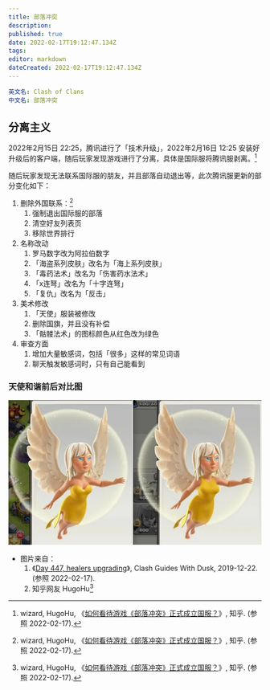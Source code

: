 ```yaml
---
title: 部落冲突
description:
published: true
date: 2022-02-17T19:12:47.134Z
tags:
editor: markdown
dateCreated: 2022-02-17T19:12:47.134Z
---
```


```YAML
英文名: Clash of Clans
中文名: 部落冲突
```

## 分离主义

2022年2月15日 22:25，腾讯进行了「技术升级」，2022年2月16日 12:25 安装好升级后的客户端，随后玩家发现游戏进行了分离，具体是国际服将腾讯服剥离。[^679]

随后玩家发现无法联系国际服的朋友，并且部落自动退出等，此次腾讯服更新的部分变化如下：

1.  删除外国联系：[^679]
    1.  强制退出国际服的部落
    2.  清空好友列表页
    3.  移除世界排行
2.  名称改动
    1.  罗马数字改为阿拉伯数字
    2.  「海盗系列皮肤」改名为「海上系列皮肤」
    3.  「毒药法术」改名为「伤害药水法术」
    4.  「x连弩」改名为「十字连弩」
    5.  「复仇」改名为「反击」
3. 美术修改
    1. 「天使」服装被修改
    2. 删除国旗，并且没有补偿
    3.  「骷髅法术」的图标颜色从红色改为绿色
4. 审查方面
    1. 增加大量敏感词，包括「很多」这样的常见词语
    2. 聊天触发敏感词时，只有自己能看到

[^679]: wizard, HugoHu, 《[如何看待游戏《部落冲突》正式成立国服？](https://www.zhihu.com/question/516795319)》, 知乎. (参照 2022-02-17).

### 天使和谐前后对比图

![天使 (Healer) 和谐前后对比图](/src/game/部落冲突/Healer.webp)

+ 图片来自：
    1. 《[Day 447, healers upgrading](https://clashguideswithdusk.net/2019/12/22/day-447-healers-upgrading/)》, Clash Guides With Dusk, 2019-12-22. (参照 2022-02-17).
    2. 知乎网友 HugoHu[^679]
